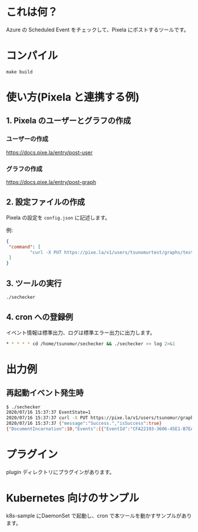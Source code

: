 # これは何？

Azure の Scheduled Event をチェックして、Pixela にポストするツールです。

# コンパイル

```console
make build
```

# 使い方(Pixela と連携する例)

## 1. Pixela のユーザーとグラフの作成

### ユーザーの作成

https://docs.pixe.la/entry/post-user

### グラフの作成

https://docs.pixe.la/entry/post-graph

## 2. 設定ファイルの作成

Pixela の設定を `config.json` に記述します。

例:
```json
{
 "command": [
         "curl -X PUT https://pixe.la/v1/users/tsunomurtest/graphs/test-graph/increment -H 'X-USER-TOKEN:thisissecret' -H 'Content-Length:0'"
 ]
}
```

## 3. ツールの実行

```bash
./sechecker
```

## 4. cron への登録例

イベント情報は標準出力、ログは標準エラー出力に出力します。

```bash
* * * * * cd /home/tsunomur/sechecker && ./sechecker >> log 2>&1
```

# 出力例

## 再起動イベント発生時
```bash
$ ./sechecker
2020/07/16 15:37:37 EventState=1
2020/07/16 15:37:37 curl -X PUT https://pixe.la/v1/users/tsunomur/graphs/graph1/increment -H 'X-USER-TOKEN:secret' -H 'Content-Length:0'
2020/07/16 15:37:37 {"message":"Success.","isSuccess":true}
{"DocumentIncarnation":10,"Events":[{"EventId":"CFA22193-3606-45E1-B7EA-976666B6629F","EventStatus":"Scheduled","EventType":"Reboot","ResourceType":"VirtualMachine","Resources":["VM"],"NotBefore":"Thu, 16 Jul 2020 15:48:46 GMT"}]}
```

# プラグイン

plugin ディレクトリにプラグインがあります。

# Kubernetes 向けのサンプル

k8s-sample にDaemonSet で起動し、cron で本ツールを動かすサンプルがあります。